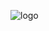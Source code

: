 
![logo](https://github.com/svetlanasieber/Software-Engineering--Path-SoftUni/assets/135451084/bcac96d6-6d23-430f-85b4-752da144fc55)
